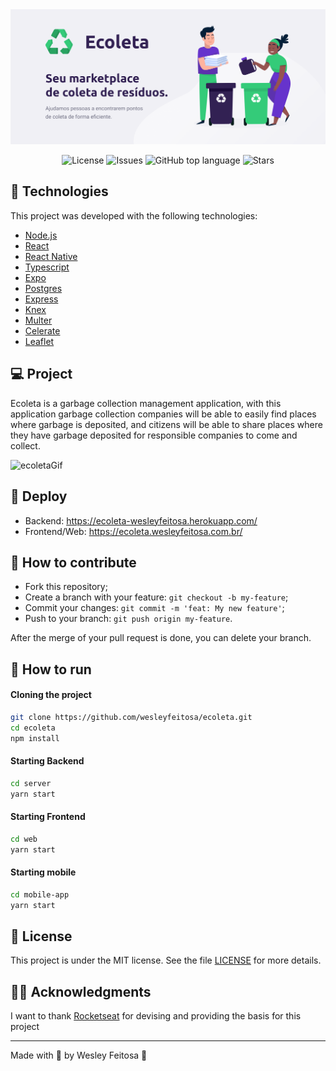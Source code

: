 <img alt="Ecoleta" src="assets/ecoleta.png" />

<p align="center">

  <a href="LICENSE" style="text-decoration: none">
    <img alt="License" src="https://img.shields.io/github/license/wesleyfeitosa/ecoleta?color=34CB79" />
  </a>

  <a href="https://github.com/wesleyfeitosa/ecoleta/issues" style="text-decoration: none">
    <img alt="Issues" src="https://img.shields.io/github/issues/wesleyfeitosa/ecoleta?color=34CB79" />
  </a>

  <a href="#" style="text-decoration: none">
    <img alt="GitHub top language" src="https://img.shields.io/github/languages/top/wesleyfeitosa/ecoleta?color=34CB79" />
  </a>
  
  <a href="https://github.com/wesleyfeitosa/ecoleta/stargazers" style="text-decoration: none">
    <img alt="Stars" src="https://img.shields.io/github/stars/wesleyfeitosa/ecoleta?style=social" />
  </a>

</p>

## :rocket: Technologies

This project was developed with the following technologies:

- [Node.js](https://nodejs.org/en/)
- [React](https://reactjs.org)
- [React Native](https://facebook.github.io/react-native/)
- [Typescript](https://www.typescriptlang.org/)
- [Expo](https://expo.io/)
- [Postgres](https://www.postgresql.org/)
- [Express](https://expressjs.com/pt-br/)
- [Knex](http://knexjs.org/)
- [Multer](https://www.npmjs.com/package/multer)
- [Celerate](https://github.com/arb/celebrate)
- [Leaflet](https://leafletjs.com/)

## 💻 Project

Ecoleta is a garbage collection management application, with this application garbage collection companies will be able to easily find places where garbage is deposited, and citizens will be able to share places where they have garbage deposited for responsible companies to come and collect.

<img src="https://j.gifs.com/q7E5Y7.gif" alt="ecoletaGif" />

## :hammer: Deploy

- Backend: https://ecoleta-wesleyfeitosa.herokuapp.com/
- Frontend/Web: https://ecoleta.wesleyfeitosa.com.br/

## 🤔 How to contribute

- Fork this repository;
- Create a branch with your feature: `git checkout -b my-feature`;
- Commit your changes: `git commit -m 'feat: My new feature'`;
- Push to your branch: `git push origin my-feature`.

After the merge of your pull request is done, you can delete your branch.

## 🔖 How to run

#### Cloning the project
```sh
git clone https://github.com/wesleyfeitosa/ecoleta.git
cd ecoleta
npm install
```
#### Starting Backend
```sh
cd server
yarn start
```
#### Starting Frontend
```sh
cd web
yarn start
```
#### Starting mobile
```sh
cd mobile-app
yarn start
```

## :memo: License

This project is under the MIT license. See the file [LICENSE](LICENSE) for more details.

## 🙏🏼 Acknowledgments

I want to thank [Rocketseat](https://github.com/Rocketseat) for devising and providing the basis for this project

---

Made with 💜 by Wesley Feitosa :wave: 
